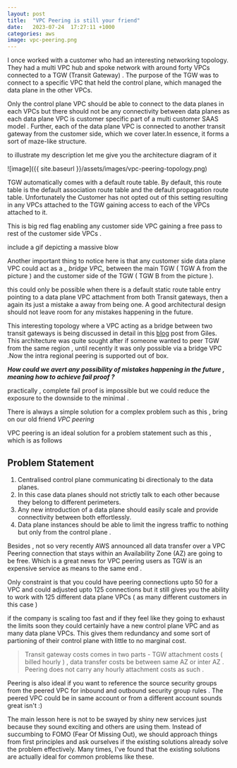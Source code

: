 ```yaml
---
layout: post
title:  "VPC Peering is still your friend"
date:   2023-07-24  17:27:11 +1000
categories: aws
image: vpc-peering.png
---
```


I once worked with a customer who had an interesting networking topology. They had a multi VPC hub and spoke network with around forty VPCs connected to a TGW (Transit Gateway) . The purpose of the TGW was to connect to a specific VPC that held the control plane, which managed the data plane in the other VPCs. 

Only the control plane VPC should be able to connect to the data planes in each VPCs but there should not be any connectivity between data planes as each data plane VPC is customer specific part of a multi customer SAAS model . Further, each of the data plane VPC is connected to another transit gateway from the customer side, which we cover later.In essence, it forms a sort of maze-like structure.

to illustrate my description let me give you the architecture diagram of it 

![image]({{ site.baseurl }}/assets/images/vpc-peering-topology.png)

TGW automatically comes with a default route table. By default, this route table is the default association route table and the default propagation route table. Unfortunately the Customer has not opted out of this setting resulting in any VPCs attached to the TGW gaining access to each of the VPCs attached to it. 

This is big red flag enabling any customer side VPC gaining a free pass to rest of the customer side VPCs . 

include a gif depicting a massive blow 

Another important thing to notice here is that any customer side data plane VPC could act as a *_ bridge VPC_* between the main TGW ( TGW A from the picture ) and the customer side of the TGW ( TGW B from the picture ). 

this could only be possible when there is a default static route table entry pointing to a data plane VPC attachment from both Transit gateways, then a again its just a mistake a away from being one. A good architectural design should not leave room for any mistakes happening in the future.

This interesting topology where a VPC acting as a bridge between two transit gateways is being discussed in detail in this  [blog](https://www.gilles.cloud/2019/12/aws-transitive-routing-with-transit.html) post from Giles. This architecture was quite sought after if someone wanted to peer TGW from the same region , until recently it was only possible via a bridge VPC .Now the intra regional peering is supported out of box. 



***How could we avert any possibility of mistakes happening in the future , meaning how to achieve fail proof ?***

practically , complete fail proof is impossible but we could reduce the exposure to the downside to the minimal . 

There is always a simple solution for a complex problem such as this , bring on our old friend *VPC peering*

VPC peering is an ideal solution for a problem statement such as this , which is as follows  

## Problem Statement

1. Centralised control plane communicating bi directionaly to the data planes. 
2. In this case data planes should not strictly talk to each other because they belong to different perimeters.
3. Any new introduction of a data plane should easily scale and provide connectivity between both effortlessly. 
4. Data plane instances should be able to limit the ingress traffic to nothing but only from the control plane .

Besides , not so very recently AWS announced all data transfer over a VPC Peering connection that stays within an Availability Zone (AZ) are going to be free. Which is a great news for VPC peering users as TGW is an expensive service as means to the same end . 

Only constraint is that you could have peering connections upto 50 for a VPC and could adjusted upto 125 connections but it still gives you the ability to work with 125 different data plane VPCs ( as many different customers in this case )

if the company is scaling too fast and if they feel like they going to exhaust the limits soon they could certainly have a new control plane VPC and as many data plane VPCs. This gives them redundancy and some sort of partioning of their control plane with little to no marginal cost. 

> Transit gateway costs comes in two parts - TGW attachment costs ( billed hourly ) , data transfer costs be between same AZ or inter AZ . Peering does not carry any hourly attachment costs as such .

Peering is also ideal if you want to reference the source security groups from the peered VPC for inbound and outbound security group rules . The peered VPC could be in same account or from a different account sounds great isn't :) 



The main lesson here is not to be swayed by shiny new services just because they sound exciting and others are using them. Instead of succumbing to FOMO (Fear Of Missing Out), we should approach things from first principles and ask ourselves if the existing solutions already solve the problem effectively. Many times, I've found that the existing solutions are actually ideal for common problems like these.